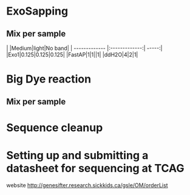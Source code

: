 # ExoSapping

## Mix per sample
| |Medium|light|No band|
| ------------- |:-------------:| -----:|
|Exo1|0.125|0.125|0.125|
|FastAP|1|1||1|
|ddH2O|4|2|1|

# Big Dye reaction

## Mix per sample


# Sequence cleanup

# Setting up and submitting a datasheet for sequencing at TCAG
website http://genesifter.research.sickkids.ca/gsle/OM/orderList
